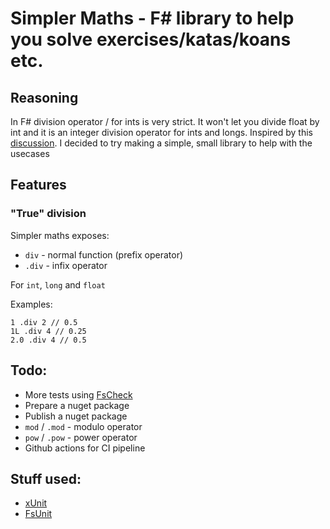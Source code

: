 # Simpler Maths - F# library to help you solve exercises/katas/koans etc.

## Reasoning

In F# division operator / for ints is very strict. It won't let you divide float by int and it is an integer division operator for ints and longs.
Inspired by this [discussion](https://github.com/fsharp/fslang-suggestions/issues/1161). I decided to try making a simple, small library to help with the usecases

## Features

### "True" division

Simpler maths exposes:

* ```div``` - normal function (prefix operator)
* ```.div``` - infix operator

For ```int```, ```long``` and ```float```

Examples:

```
1 .div 2 // 0.5
1L .div 4 // 0.25
2.0 .div 4 // 0.5
```

## Todo:

* More tests using [FsCheck](https://fscheck.github.io/FsCheck/)
* Prepare a nuget package
* Publish a nuget package
* ```mod``` / ```.mod``` - modulo operator
* ```pow``` / ```.pow``` - power operator
* Github actions for CI pipeline

## Stuff used:

* [xUnit](https://xunit.net/)
* [FsUnit](https://fsprojects.github.io/FsUnit/)